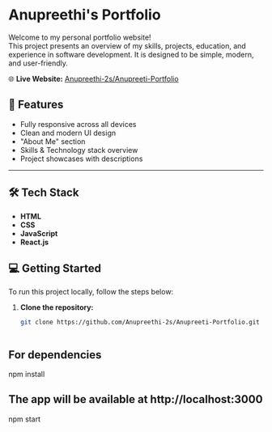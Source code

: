 # Anupreethi's Portfolio

Welcome to my personal portfolio website!  
This project presents an overview of my skills, projects, education, and experience in software development. It is designed to be simple, modern, and user-friendly.

🌐 **Live Website:** [Anupreethi-2s/Anupreeti-Portfolio](https://anupreethi-2s.github.io/Anupreeti-Portfolio/)


## 🚀 Features

- Fully responsive across all devices  
- Clean and modern UI design  
- "About Me" section  
- Skills & Technology stack overview  
- Project showcases with descriptions 

---

## 🛠️ Tech Stack

- **HTML**  
- **CSS**  
- **JavaScript**  
- **React.js**



## 💻 Getting Started

To run this project locally, follow the steps below:

1. **Clone the repository:**
   ```bash
   git clone https://github.com/Anupreethi-2s/Anupreeti-Portfolio.git



## For dependencies

npm install

## The app will be available at http://localhost:3000

npm start
